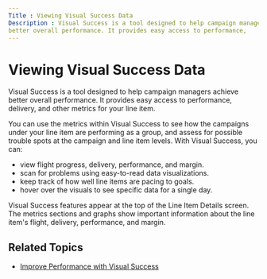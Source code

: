 ```yaml
---
Title : Viewing Visual Success Data
Description : Visual Success is a tool designed to help campaign managers achieve
better overall performance. It provides easy access to performance,
---
```



# Viewing Visual Success Data



Visual Success is a tool designed to help campaign managers achieve
better overall performance. It provides easy access to performance,
delivery, and other metrics for your line item.

<div id="viewing-visual-success-data__p-21210138-8a2f-4bdf-af60-93455a3e8a71"
>

You can use the metrics within Visual Success to see how the campaigns
under your line item are performing as a group, and assess for possible
trouble spots at the campaign and line item levels. With Visual Success,
you can:

- view flight progress, delivery, performance, and margin.
- scan for problems using easy-to-read data visualizations.
- keep track of how well line items are pacing to goals.
- hover over the visuals to see specific data for a single day.



Visual Success features appear at the top of the
Line Item Details screen. The
metrics sections and graphs show important information about the line
item's flight, delivery, performance, and margin.

<div id="viewing-visual-success-data__section_mqd_nh1_nmb"
>

## Related Topics

- <a href="improve-performance-with-visual-success.html"
  class="xref">Improve Performance with Visual Success</a>







